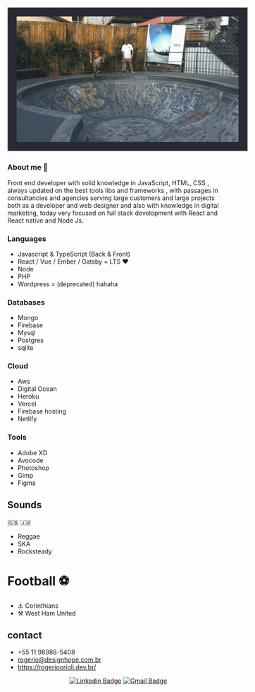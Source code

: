   
 <div align="center" >
  <img style="width:640px; padding:20px ; border : 1px solid #ff79c6;	background-color : #282a36;" src="https://github.com/rogeriorioli/rogeriorioli/raw/master/rogerio-layback-lagoa-da-conceicao.gif" alt="Rogerio Orioli - Layback Floripa"/>
</div>

### About me 👋

Front end developer with solid knowledge in JavaScript, HTML, CSS , always updated on the best tools libs and frameworks , with passages in consultancies and agencies serving large customers and large projects both as a developer and web designer and also with knowledge in digital marketing, today very focused on full stack development with React and React native and Node Js.


### Languages
- Javascript & TypeScript (Back & Front)
-  React / Vue / Ember / Gatsby  = LTS ❤️
- Node
- PHP 
- Wordpress = (deprecated) hahaha


### Databases
- Mongo
- Firebase
- Mysql
- Postgres
- sqlite


### Cloud 
- Aws
- Digital Ocean
- Heroku 
- Vercel
- Firebase hosting
- Netlify




### Tools
- Adobe XD
- Avocode 
- Photoshop
- Gimp
- Figma

## Sounds 
🇬🇧 🇯🇲 
- Reggae
- SKA
- Rocksteady

# Football ⚽️
- ⚓︎ Corinthians
- ⚒ West Ham United

## contact
- +55 11 98988-5408
- rogerio@designhope.com.br
- https://rogerioorioli.dev.br/


<div align="center">
  
[![Linkedin Badge](https://img.shields.io/badge/-LinkedIn-blue?style=flat-square&logo=Linkedin&logoColor=white&link=https://www.linkedin.com/in/rogeriorioli/)](https://www.linkedin.com/in/rogeriorioli/)
[![Gmail Badge](https://img.shields.io/badge/-Gmail-c14438?style=flat-square&logo=Gmail&logoColor=white&link=mailto:rogerio@designhope.com.br)](mailto:rogerio@designhope.com.br)

</div>

